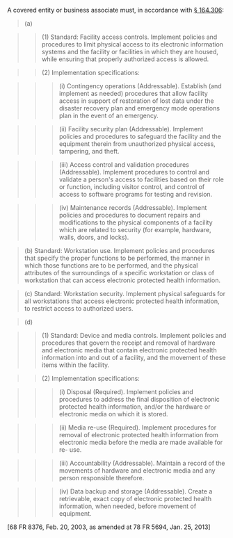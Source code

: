 A covered entity or business associate must, in accordance with [§ 164.306](/hipaa/regulations/164-306-security-general/):

> (a)

> > (1) Standard: Facility access controls. Implement policies and procedures to limit physical access to its electronic information systems and the facility or facilities in which they are housed, while ensuring that properly authorized access is allowed.

> > (2) Implementation specifications:

> > > (i) Contingency operations (Addressable). Establish (and implement as needed) procedures that allow facility access in support of restoration of lost data under the disaster recovery plan and emergency mode operations plan in the event of an emergency.

> > > (ii) Facility security plan (Addressable). Implement policies and procedures to safeguard the facility and the equipment therein from unauthorized physical access, tampering, and theft.

> > > (iii) Access control and validation procedures (Addressable). Implement procedures to control and validate a person's access to facilities based on their role or function, including visitor control, and control of access to software programs for testing and revision.

> > > (iv) Maintenance records (Addressable). Implement policies and procedures to document repairs and modifications to the physical components of a facility which are related to security (for example, hardware, walls, doors, and locks).

> (b) Standard: Workstation use. Implement policies and procedures that specify the proper functions to be performed, the manner in which those functions are to be performed, and the physical attributes of the surroundings of a specific workstation or class of workstation that can access electronic protected health information.

> &#40;c) Standard: Workstation security. Implement physical safeguards for all workstations that access electronic protected health information, to restrict access to authorized users.

> (d)

> > (1) Standard: Device and media controls. Implement policies and procedures that govern the receipt and removal of hardware and electronic media that contain electronic protected health information into and out of a facility, and the movement of these items within the facility.

> > (2) Implementation specifications:

> > > (i) Disposal (Required). Implement policies and procedures to address the final disposition of electronic protected health information, and/or the hardware or electronic media on which it is stored.
 
> > > (ii) Media re-use (Required). Implement procedures for removal of electronic protected health information from electronic media before the media are made available for re- use.

> > > (iii) Accountability (Addressable). Maintain a record of the movements of hardware and electronic media and any person responsible therefore.

> > > (iv) Data backup and storage (Addressable). Create a retrievable, exact copy of electronic protected health information, when needed, before movement of equipment.

[68 FR 8376, Feb. 20, 2003, as amended at 78 FR 5694, Jan. 25, 2013]
